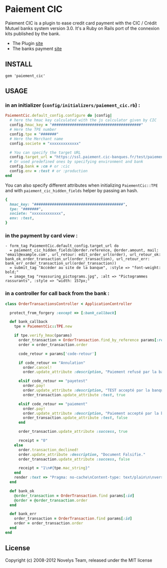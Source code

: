 # Paiement CIC

Paiement CIC is a plugin to ease credit card payment with the CIC / Crédit Mutuel banks system version 3.0.
It's a Ruby on Rails port of the connexion kits published by the bank.

* The Plugin [site](http://github.com/novelys/cicpayment)
* The banks payment [site](http://www.cmcicpaiement.fr)


## INSTALL

    gem 'paiement_cic'

## USAGE

### in an initializer (`config/initializers/paiement_cic.rb`) :

```ruby
PaiementCic.default_config.configure do |config|
  # here the hmac key calculated with the js calculator given by CIC
  config.hmac_key = "########################################"
  # Here the TPE number
  config.tpe = "#######"
  # Here the Merchant name
  config.societe = "xxxxxxxxxxxxx"

  # You can specify the target URL
  config.target_url = "https://ssl.paiement.cic-banques.fr/test/paiement.cgi"
  # Or used predefined ones by specifying environment and bank
  config.bank = :cm # or :cic
  config.env = :test # or :production
end
```

You can also specify different attributes when initializing `PaiementCic::TPE` and with `paiement_cic_hidden_fields` helper by passing an hash.
```ruby
{
  hmac_key: "########################################",
  tpe: "#######",
  societe: "xxxxxxxxxxxxx",
  env: :test,
}
```

### in the payment by card view :

```
- form_tag PaiementCic.default_config.target_url do
  = paiement_cic_hidden_fields(@order.reference, @order.amount, mail: 'email@example.com', url_retour: edit_order_url(order), url_retour_ok: bank_ok_order_transaction_url(order_transaction), url_retour_err: bank_err_order_transaction_url(order_transaction))
  = submit_tag "Accéder au site de la banque", :style => "font-weight: bold;"
  = image_tag "reassuring_pictograms.jpg", :alt => "Pictogrammes rassurants", :style => "width: 157px;"
```

### in a controller for call back from the bank :

```ruby
class OrderTransactionsController < ApplicationController

  protect_from_forgery :except => [:bank_callback]

  def bank_callback
    tpe = PaiementCic::TPE.new

    if tpe.verify_hmac(params)
      order_transaction = OrderTransaction.find_by_reference params[:reference], :last
      order = order_transaction.order

      code_retour = params['code-retour']

      if code_retour == "Annulation"
        order.cancel!
        order.update_attribute :description, "Paiement refusé par la banque."

      elsif code_retour == "payetest"
        order.pay!
        order.update_attribute :description, "TEST accepté par la banque."
        order_transaction.update_attribute :test, true

      elsif code_retour == "paiement"
        order.pay!
        order.update_attribute :description, "Paiement accepté par la banque."
        order_transaction.update_attribute :test, false
      end

      order_transaction.update_attribute :success, true

      receipt = "0"
    else
      order.transaction_declined!
      order.update_attribute :description, "Document Falsifie."
      order_transaction.update_attribute :success, false

      receipt = "1\n#{tpe.mac_string}"
    end
    render :text => "Pragma: no-cache\nContent-type: text/plain\n\nversion=2\ncdr=#{receipt}"
  end

  def bank_ok
    @order_transaction = OrderTransaction.find params[:id]
    @order = @order_transaction.order
  end

  def bank_err
    order_transaction = OrderTransaction.find params[:id]
    order = order_transaction.order
  end
end
```



## License
Copyright (c) 2008-2012 Novelys Team, released under the MIT license
